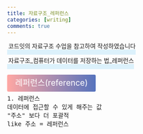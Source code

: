 ```yaml
---
title: 자료구조_레퍼런스
categories: [writing]
comments: true
---
```

<p><span style="border-bottom: 12px solid #dcf1fb; padding: 0 0 0 0.2em;">코드잇의 자료구조 수업을 참고하여 작성하였습니다</span></p>
<p><span style="border-bottom: 12px solid #dcf1fb; padding: 0 0 0 0.2em;">자료구조_컴퓨터가 데이터를 저장하는 법_레퍼런스</span></p>

<html lang="en">
<head>
    <meta charset="UTF-8">
    <title>정의</title>
</head>
<body>

<pre>
</pre>

<p><span style="background: linear-gradient(to right, #ffa7a3, #5673bd); padding: 0.43em 1em; font-size: 19px; border-radius: 3px; color: #ffffff;">레퍼런스(reference)</span></p>
<pre>
1. 레퍼런스
데이터에 접근할 수 있게 해주는 값
"주소" 보다 더 포괄적
like 주소 = 레퍼런스
</pre>
</body>
</html>

